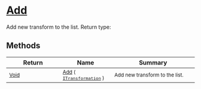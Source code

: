 # [Add](./ParallelTransformPipeline-100663502.md)

Add new transform to the list.
Return type:
## Methods

| Return | Name | Summary | 
| --- | --- | --- | 
| <sub>[Void](https://docs.microsoft.com/en-us/dotnet/api/System.Void)</sub><img width=200/>| <sub>[Add](./ParallelTransformPipeline-100663502.md) ( [`ITransformation`](./../../ITransformation.md) )</sub>| <sub>Add new transform to the list.</sub><img width=200/>| <br>



